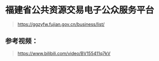
# 福建省公共资源交易电子公众服务平台
> https://ggzyfw.fujian.gov.cn/business/list/


## 参考视频： 
> https://www.bilibili.com/video/BV155411q7kV